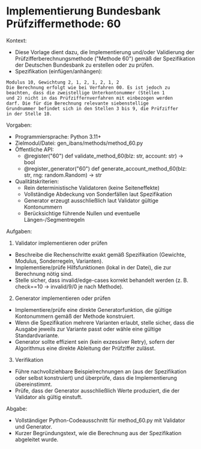 # Implementierung Bundesbank Prüfziffermethode: 60

Kontext:
- Diese Vorlage dient dazu, die Implementierung und/oder Validierung der Prüfzifferberechnungsmethode ("Methode 60") gemäß der Spezifikation der Deutschen Bundesbank zu erstellen oder zu prüfen.
- Spezifikation (einfügen/anhängen):

```Text
Modulus 10, Gewichtung 2, 1, 2, 1, 2, 1, 2
Die Berechnung erfolgt wie bei Verfahren 00. Es ist jedoch zu
beachten, dass die zweistellige Unterkontonummer (Stellen 1
und 2) nicht in das Prüfziffernverfahren mit einbezogen werden
darf. Die für die Berechnung relevante siebenstellige
Grundnummer befindet sich in den Stellen 3 bis 9, die Prüfziffer
in der Stelle 10.
```

Vorgaben:
- Programmiersprache: Python 3.11+
- Zielmodul/Datei: gen_ibans/methods/method_60.py
- Öffentliche API:
  - @register("60") def validate_method_60(blz: str, account: str) -> bool
  - @register_generator("60") def generate_account_method_60(blz: str, rng: random.Random) -> str
- Qualitätskriterien:
  - Rein deterministische Validatoren (keine Seiteneffekte)
  - Vollständige Abdeckung von Sonderfällen laut Spezifikation
  - Generator erzeugt ausschließlich laut Validator gültige Kontonummern
  - Berücksichtige führende Nullen und eventuelle Längen-/Segmentregeln

Aufgaben:
1) Validator implementieren oder prüfen
- Beschreibe die Rechenschritte exakt gemäß Spezifikation (Gewichte, Modulus, Sonderregeln, Varianten).
- Implementiere/prüfe Hilfsfunktionen (lokal in der Datei), die zur Berechnung nötig sind.
- Stelle sicher, dass invalid/edge-cases korrekt behandelt werden (z. B. check==10 -> invalid/9/0 je nach Methode).

2) Generator implementieren oder prüfen
- Implementiere/prüfe eine direkte Generatorfunktion, die gültige Kontonummern gemäß der Methode konstruiert.
- Wenn die Spezifikation mehrere Varianten erlaubt, stelle sicher, dass die Ausgabe jeweils zur Variante passt oder wähle eine gültige Standardvariante.
- Generator sollte effizient sein (kein exzessiver Retry), sofern der Algorithmus eine direkte Ableitung der Prüfziffer zulässt.

3) Verifikation
- Führe nachvollziehbare Beispielrechnungen an (aus der Spezifikation oder selbst konstruiert) und überprüfe, dass die Implementierung übereinstimmt.
- Prüfe, dass der Generator ausschließlich Werte produziert, die der Validator als gültig einstuft.

Abgabe:
- Vollständiger Python-Codeausschnitt für method_60.py mit Validator und Generator.
- Kurzer Begründungstext, wie die Berechnung aus der Spezifikation abgeleitet wurde.